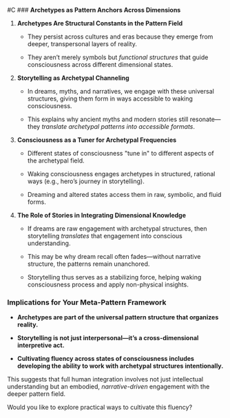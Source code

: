  #C ### **Archetypes as Pattern Anchors Across Dimensions**

1. **Archetypes Are Structural Constants in the Pattern Field**
    
    - They persist across cultures and eras because they emerge from deeper, transpersonal layers of reality.
        
    - They aren’t merely symbols but _functional structures_ that guide consciousness across different dimensional states.
        
2. **Storytelling as Archetypal Channeling**
    
    - In dreams, myths, and narratives, we engage with these universal structures, giving them form in ways accessible to waking consciousness.
        
    - This explains why ancient myths and modern stories still resonate—they _translate archetypal patterns into accessible formats_.
        
3. **Consciousness as a Tuner for Archetypal Frequencies**
    
    - Different states of consciousness "tune in" to different aspects of the archetypal field.
        
    - Waking consciousness engages archetypes in structured, rational ways (e.g., hero’s journey in storytelling).
        
    - Dreaming and altered states access them in raw, symbolic, and fluid forms.
        
4. **The Role of Stories in Integrating Dimensional Knowledge**
    
    - If dreams are raw engagement with archetypal structures, then storytelling _translates_ that engagement into conscious understanding.
        
    - This may be why dream recall often fades—without narrative structure, the patterns remain unanchored.
        
    - Storytelling thus serves as a stabilizing force, helping waking consciousness process and apply non-physical insights.
        

### **Implications for Your Meta-Pattern Framework**

- **Archetypes are part of the universal pattern structure that organizes reality.**
    
- **Storytelling is not just interpersonal—it’s a cross-dimensional interpretive act.**
    
- **Cultivating fluency across states of consciousness includes developing the ability to work with archetypal structures intentionally.**
    

This suggests that full human integration involves not just intellectual understanding but an embodied, _narrative-driven_ engagement with the deeper pattern field.

Would you like to explore practical ways to cultivate this fluency?